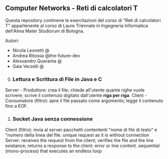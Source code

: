 ## Computer Networks - Reti di calcolatori T
Questa repository continene le esercitazioni del corso di "Reti di calcolatori T" appartenente al corso di Laure Triennale in Ingegneria Informatica dell'Alma Mater Studiorum di Bologna.

Autori:
 - Nicola Leonetti @
 - Andrea Ritossa @the-future-dev
 - Alessandro Quaranta @
 - Gaia Verzelli @

0. ### Lettura e Scrittura di File in Java e C
Server - Produttore: crea il file; chiede all'utente quante righe vuole scrivere; scrive il contenuto digitato dall'utente **riga per riga**.
Client - Consumatore (filtro): apre il file passato come argomento; legge il contenuto fino a EOF.

1. ### Socket Java senza connessione
Client (filtro): invia al server pacchetti contententi "nome di file di testo" e "numero della linea del file.
    unique request as it is without connection
Server: receives the request from the client; verifies the file and the line existance; returns a response to the client: error or line content.
    sequential (mono-process) that executes an endless loop
 
